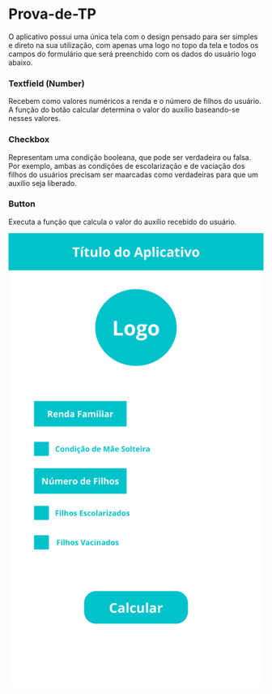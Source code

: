 # Prova-de-TP

O aplicativo possui uma única tela com o design pensado para ser simples e direto na sua utilização, com apenas uma logo no topo da tela e todos os campos do formulário que será preenchido com os dados do usuário logo abaixo.

### Textfield (Number)
Recebem como valores numéricos a renda e o número de filhos do usuário. A função do botão calcular determina o valor do auxílio baseando-se nesses valores.

### Checkbox
Representam uma condição booleana, que pode ser verdadeira ou falsa. Por exemplo, ambas as condições de escolarização e de vaciação dos filhos do usuários precisam ser maarcadas como verdadeiras para que um auxílio seja liberado.

### Button
Executa a função que calcula o valor do auxílio recebido do usuário.

<p><img src="https://github.com/LuaVitor/Prova-de-TP/blob/main/Icon.png"<\p>
